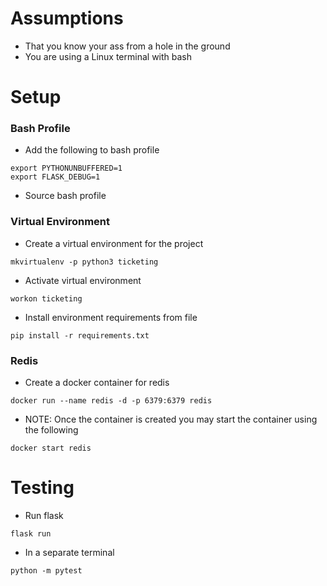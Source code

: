 # Assumptions
- That you know your ass from a hole in the ground
- You are using a Linux terminal with bash
# Setup
### Bash Profile
- Add the following to bash profile
```
export PYTHONUNBUFFERED=1
export FLASK_DEBUG=1
```
- Source bash profile
### Virtual Environment
- Create a virtual environment for the project
```
mkvirtualenv -p python3 ticketing
```
- Activate virtual environment
```
workon ticketing
```
- Install environment requirements from file
```
pip install -r requirements.txt
```
### Redis
- Create a docker container for redis
```
docker run --name redis -d -p 6379:6379 redis
```
- NOTE: Once the container is created you may start the container using the following
```
docker start redis
```
# Testing
- Run flask
```
flask run
```
- In a separate terminal
```
python -m pytest
```